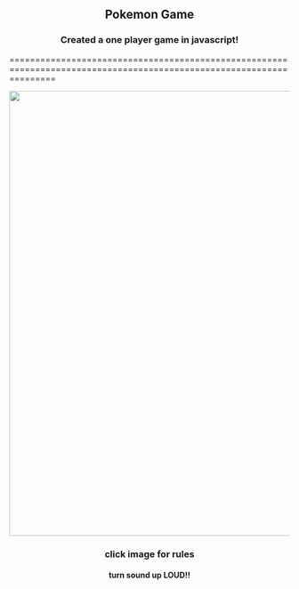 <section align="center">
	<h1>Pokemon Game</h1>
	<h3>Created a one player game in javascript!</h3>
</section>

=====================================================================================================================

<section align="center">
	<a href="http://guarded-eyrie-8904.herokuapp.com/">
	<img src="http://www.pudgybunny.com/images/pokemon1.gif" width="800"></a><br>
	<h3>click image for rules</h3>
	<h4>turn sound up LOUD!!</h4>
</section>